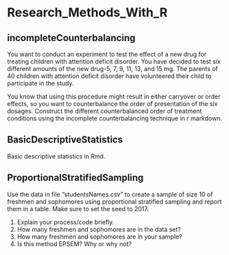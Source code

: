 # Research_Methods_With_R

## incompleteCounterbalancing

You want to conduct an experiment to test the effect of a new drug for treating children with attention deficit
disorder. You have decided to test six different amounts of the new drug-5, 7, 9, 11, 13, and 15 mg. The
parents of 40 children with attention deficit disorder have volunteered their child to participate in the study.  

You know that using this procedure might result in either carryover or order effects, so you want to
counterbalance the order of presentation of the six dosages. Construct the different counterbalanced order of
treatment conditions using the incomplete counterbalancing technique in r markdown.

## BasicDescriptiveStatistics

Basic descriptive statistics in Rmd.

## ProportionalStratifiedSampling

Use the data in file “studentsNames.csv” to create a sample of size 10 of
freshmen and sophomores using proportional stratified sampling and report them in a table. Make sure
to set the seed to 2017.  
  
1. Explain your process/code briefly.
1. How many freshmen and sophomores are in the data set?
1. How many freshmen and sophomores are in your sample?
1. Is this method EPSEM? Why or why not?

